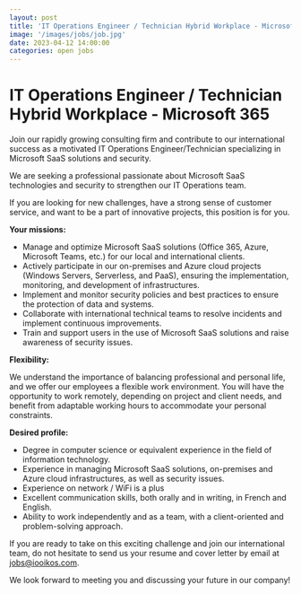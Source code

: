 ```yaml
---
layout: post
title: 'IT Operations Engineer / Technician Hybrid Workplace - Microsoft 365'
image: '/images/jobs/job.jpg'
date: 2023-04-12 14:00:00
categories: open jobs
---
```



**IT Operations Engineer / Technician Hybrid Workplace - Microsoft 365**
===============

Join our rapidly growing consulting firm and contribute to our international success as a motivated IT Operations Engineer/Technician specializing in Microsoft SaaS solutions and security.

We are seeking a professional passionate about Microsoft SaaS technologies and security to strengthen our IT Operations team.

If you are looking for new challenges, have a strong sense of customer service, and want to be a part of innovative projects, this position is for you.

**Your missions:**

* Manage and optimize Microsoft SaaS solutions (Office 365, Azure, Microsoft Teams, etc.) for our local and international clients.
* Actively participate in our on-premises and Azure cloud projects (Windows Servers, Serverless, and PaaS), ensuring the implementation, monitoring, and development of infrastructures.
* Implement and monitor security policies and best practices to ensure the protection of data and systems.
* Collaborate with international technical teams to resolve incidents and implement continuous improvements.
* Train and support users in the use of Microsoft SaaS solutions and raise awareness of security issues.

**Flexibility:**

We understand the importance of balancing professional and personal life, and we offer our employees a flexible work environment. You will have the opportunity to work remotely, depending on project and client needs, and benefit from adaptable working hours to accommodate your personal constraints.

**Desired profile:**

* Degree in computer science or equivalent experience in the field of information technology.
* Experience in managing Microsoft SaaS solutions, on-premises and Azure cloud infrastructures, as well as security issues.
* Experience on network / WiFi is a plus
* Excellent communication skills, both orally and in writing, in French and English.
* Ability to work independently and as a team, with a client-oriented and problem-solving approach.

If you are ready to take on this exciting challenge and join our international team, do not hesitate to send us your resume and cover letter by email at [jobs@iooikos.com](mailto:jobs@iooikos.com).

We look forward to meeting you and discussing your future in our company!